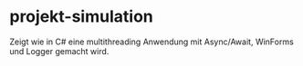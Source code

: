 # projekt-simulation
Zeigt wie in C# eine multithreading Anwendung mit Async/Await, WinForms und Logger gemacht wird.
